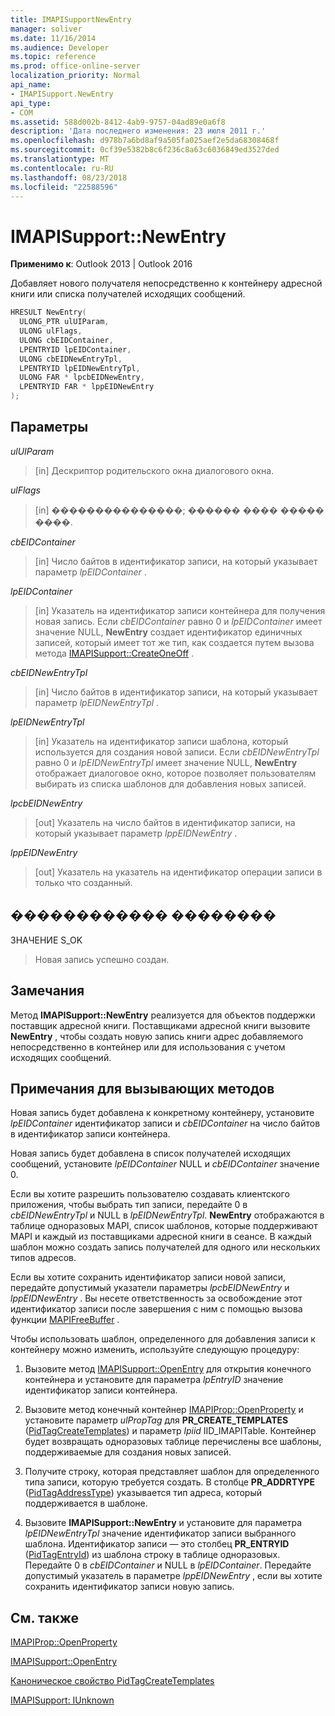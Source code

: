 ```yaml
---
title: IMAPISupportNewEntry
manager: soliver
ms.date: 11/16/2014
ms.audience: Developer
ms.topic: reference
ms.prod: office-online-server
localization_priority: Normal
api_name:
- IMAPISupport.NewEntry
api_type:
- COM
ms.assetid: 588d002b-8412-4ab9-9757-04ad89e0a6f8
description: 'Дата последнего изменения: 23 июля 2011 г.'
ms.openlocfilehash: d978b7a6bd8af9a505fa025aef2e5da68308468f
ms.sourcegitcommit: 0cf39e5382b8c6f236c8a63c6036849ed3527ded
ms.translationtype: MT
ms.contentlocale: ru-RU
ms.lasthandoff: 08/23/2018
ms.locfileid: "22588596"
---
```

# <a name="imapisupportnewentry"></a>IMAPISupport::NewEntry

  
  
**Применимо к**: Outlook 2013 | Outlook 2016 
  
Добавляет нового получателя непосредственно к контейнеру адресной книги или списка получателей исходящих сообщений.
  
```cpp
HRESULT NewEntry(
  ULONG_PTR ulUIParam,
  ULONG ulFlags,
  ULONG cbEIDContainer,
  LPENTRYID lpEIDContainer,
  ULONG cbEIDNewEntryTpl,
  LPENTRYID lpEIDNewEntryTpl,
  ULONG FAR * lpcbEIDNewEntry,
  LPENTRYID FAR * lppEIDNewEntry
);
```

## <a name="parameters"></a>Параметры

 _ulUIParam_
  
> [in] Дескриптор родительского окна диалогового окна.
    
 _ulFlags_
  
> [in] ���������������; ������ ���� ����� ����.
    
 _cbEIDContainer_
  
> [in] Число байтов в идентификатор записи, на который указывает параметр _lpEIDContainer_ . 
    
 _lpEIDContainer_
  
> [in] Указатель на идентификатор записи контейнера для получения новая запись. Если _cbEIDContainer_ равно 0 и _lpEIDContainer_ имеет значение NULL, **NewEntry** создает идентификатор единичных записей, который имеет тот же тип, как создается путем вызова метода [IMAPISupport::CreateOneOff](imapisupport-createoneoff.md) . 
    
 _cbEIDNewEntryTpl_
  
> [in] Число байтов в идентификатор записи, на который указывает параметр _lpEIDNewEntryTpl_ . 
    
 _lpEIDNewEntryTpl_
  
> [in] Указатель на идентификатор записи шаблона, который используется для создания новой записи. Если _cbEIDNewEntryTpl_ равно 0 и _lpEIDNewEntryTpl_ имеет значение NULL, **NewEntry** отображает диалоговое окно, которое позволяет пользователям выбирать из списка шаблонов для добавления новых записей. 
    
 _lpcbEIDNewEntry_
  
> [out] Указатель на число байтов в идентификатор записи, на который указывает параметр _lppEIDNewEntry_ . 
    
 _lppEIDNewEntry_
  
> [out] Указатель на указатель на идентификатор операции записи в только что созданный.
    
## <a name="return-value"></a>������������ ��������

ЗНАЧЕНИЕ S_OK 
  
> Новая запись успешно создан.
    
## <a name="remarks"></a>Замечания

Метод **IMAPISupport::NewEntry** реализуется для объектов поддержки поставщик адресной книги. Поставщиками адресной книги вызовите **NewEntry** , чтобы создать новую запись книги адрес добавляемого непосредственно в контейнер или для использования с учетом исходящих сообщений. 
  
## <a name="notes-to-callers"></a>Примечания для вызывающих методов

Новая запись будет добавлена к конкретному контейнеру, установите _lpEIDContainer_ идентификатор записи и _cbEIDContainer_ на число байтов в идентификатор записи контейнера. 
  
Новая запись будет добавлена в список получателей исходящих сообщений, установите _lpEIDContainer_ NULL и _cbEIDContainer_ значение 0. 
  
Если вы хотите разрешить пользователю создавать клиентского приложения, чтобы выбрать тип записи, передайте 0 в _cbEIDNewEntryTpl_ и NULL в _lpEIDNewEntryTpl_. **NewEntry** отображаются в таблице одноразовых MAPI, список шаблонов, которые поддерживают MAPI и каждый из поставщиками адресной книги в сеансе. В каждый шаблон можно создать запись получателей для одного или нескольких типов адресов. 
  
Если вы хотите сохранить идентификатор записи новой записи, передайте допустимый указатели параметры _lpcbEIDNewEntry_ и _lppEIDNewEntry_ . Вы несете ответственность за освобождение этот идентификатор записи после завершения с ним с помощью вызова функции [MAPIFreeBuffer](mapifreebuffer.md) . 
  
Чтобы использовать шаблон, определенного для добавления записи к контейнеру можно изменить, используйте следующую процедуру:
  
1. Вызовите метод [IMAPISupport::OpenEntry](imapisupport-openentry.md) для открытия конечного контейнера и установите для параметра _lpEntryID_ значение идентификатор записи контейнера. 
    
2. Вызовите метод конечный контейнер [IMAPIProp::OpenProperty](imapiprop-openproperty.md) и установите параметр _ulPropTag_ для **PR_CREATE_TEMPLATES** ([PidTagCreateTemplates](pidtagcreatetemplates-canonical-property.md)) и параметр _lpiid_ IID_IMAPITable. Контейнер будет возвращать одноразовых таблице перечислены все шаблоны, поддерживаемые для создания новых записей. 
    
3. Получите строку, которая представляет шаблон для определенного типа записи, которую требуется создать. В столбце **PR_ADDRTYPE** ([PidTagAddressType](pidtagaddresstype-canonical-property.md)) указывается тип адреса, который поддерживается в шаблоне. 
    
4. Вызовите **IMAPISupport::NewEntry** и установите для параметра _lpEIDNewEntryTpl_ значение идентификатор записи выбранного шаблона. Идентификатор записи — это столбец **PR_ENTRYID** ([PidTagEntryId](pidtagentryid-canonical-property.md)) из шаблона строку в таблице одноразовых. Передайте 0 в _cbEIDContainer_ и NULL в _lpEIDContainer_. Передайте допустимый указатель в параметре _lppEIDNewEntry_ , если вы хотите сохранить идентификатор записи новую запись. 
    
## <a name="see-also"></a>См. также



[IMAPIProp::OpenProperty](imapiprop-openproperty.md)
  
[IMAPISupport::OpenEntry](imapisupport-openentry.md)
  
[Каноническое свойство PidTagCreateTemplates](pidtagcreatetemplates-canonical-property.md)
  
[IMAPISupport: IUnknown](imapisupportiunknown.md)

